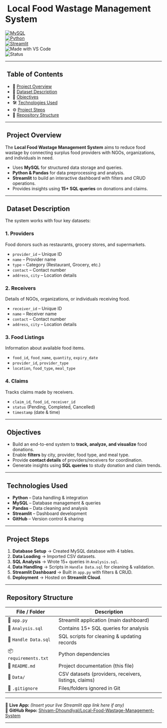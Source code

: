 # ​ Local Food Wastage Management System  

[![MySQL](https://img.shields.io/badge/MySQL-Database-orange?logo=mysql)](https://www.mysql.com/)  
[![Python](https://img.shields.io/badge/Python-3.11-blue?logo=python)](https://www.python.org/)  
[![Streamlit](https://img.shields.io/badge/Streamlit-App-red?logo=streamlit)](https://streamlit.io/)  
![Made with VS Code](https://img.shields.io/badge/Made%20with-VS%20Code-blue?logo=visualstudiocode)  
![Status](https://img.shields.io/badge/Status-Completed-brightgreen)  

---

## ​ Table of Contents

- 📌 [Project Overview](#-project-overview)  
- 📂 [Dataset Description](#-dataset-description)  
- 🎯 [Objectives](#-objectives)  
- 🛠 [Technologies Used](#-technologies-used)  
- ⚙️ [Project Steps](#-project-steps)  
- 📁 [Repository Structure](#-repository-structure)  

---

## ​ Project Overview

The **Local Food Wastage Management System** aims to reduce food wastage by connecting surplus food providers with NGOs, organizations, and individuals in need.

- Uses **MySQL** for structured data storage and queries.  
- **Python & Pandas** for data preprocessing and analysis.  
- **Streamlit** to build an interactive dashboard with filters and CRUD operations.  
- Provides insights using **15+ SQL queries** on donations and claims.  

---

## ​ Dataset Description

The system works with four key datasets:

### **1. Providers**  
Food donors such as restaurants, grocery stores, and supermarkets.  
- `provider_id` – Unique ID  
- `name` – Provider name  
- `type` – Category (Restaurant, Grocery, etc.)  
- `contact` – Contact number  
- `address`, `city` – Location details  

### **2. Receivers**  
Details of NGOs, organizations, or individuals receiving food.  
- `receiver_id` – Unique ID  
- `name` – Receiver name  
- `contact` – Contact number  
- `address`, `city` – Location details  

### **3. Food Listings**  
Information about available food items.  
- `food_id`, `food_name`, `quantity`, `expiry_date`  
- `provider_id`, `provider_type`  
- `location`, `food_type`, `meal_type`  

### **4. Claims**  
Tracks claims made by receivers.  
- `claim_id`, `food_id`, `receiver_id`  
- `status` (Pending, Completed, Cancelled)  
- `timestamp` (date & time)  

---

## ​ Objectives

- Build an end-to-end system to **track, analyze, and visualize** food donations.  
- Enable **filters** by city, provider, food type, and meal type.  
- Provide **contact details** of providers/receivers for coordination.  
- Generate insights using **SQL queries** to study donation and claim trends.  

---

## ​ Technologies Used

- **Python** – Data handling & integration  
- **MySQL** – Database management & queries  
- **Pandas** – Data cleaning and analysis  
- **Streamlit** – Dashboard development  
- **GitHub** – Version control & sharing  

---

## ​​ Project Steps

1. **Database Setup** → Created MySQL database with 4 tables.  
2. **Data Loading** → Imported CSV datasets.  
3. **SQL Analysis** → Wrote 15+ queries in `Analysis.sql`.  
4. **Data Handling** → Scripts in `Handle Data.sql` for cleaning & validation.  
5. **Streamlit Dashboard** → Built in `app.py` with filters & CRUD.  
6. **Deployment** → Hosted on **Streamlit Cloud**.  

---

## ​ Repository Structure

| File / Folder        | Description                                              |
|----------------------|----------------------------------------------------------|
| 📄 `app.py`          | Streamlit application (main dashboard)                   |
| 📄 `Analysis.sql`    | Contains 15+ SQL queries for analysis                    |
| 📄 `Handle Data.sql` | SQL scripts for cleaning & updating records              |
| 📦 `requirements.txt`| Python dependencies                                     |
| 📝 `README.md`       | Project documentation (this file)                        |
| 📂 `Data/`           | CSV datasets (providers, receivers, listings, claims)    |
| 🚫 `.gitignore`      | Files/folders ignored in Git                            |

---

🔗 **Live App:** *(Insert your live Streamlit app link here if any)*  
📂 **GitHub Repo:** [Shivam-Dhoundiyal/Local-Food-Wastage-Management-System](https://github.com/Shivam-Dhoundiyal/Local-Food-Wastage-Management-System)

---

